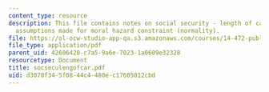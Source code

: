 ```yaml
---
content_type: resource
description: This file contains notes on social security - length of career regarding
  assumptions made for moral hazard constraint (normality).
file: https://ol-ocw-studio-app-qa.s3.amazonaws.com/courses/14-472-public-economics-ii-spring-2004/d3070f345f0844c4480ec17605012cbd_socseculengofcar.pdf
file_type: application/pdf
parent_uid: 42606420-c7a5-9a6e-7023-1a0609e32328
resourcetype: Document
title: socseculengofcar.pdf
uid: d3070f34-5f08-44c4-480e-c17605012cbd
---
```

